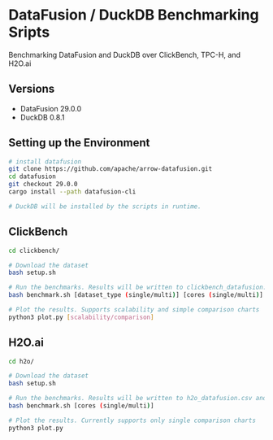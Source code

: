 # DataFusion / DuckDB Benchmarking Sripts

Benchmarking DataFusion and DuckDB over ClickBench, TPC-H, and H2O.ai

## Versions
* DataFusion 29.0.0
* DuckDB 0.8.1

## Setting up the Environment

```bash
# install datafusion
git clone https://github.com/apache/arrow-datafusion.git
cd datafusion
git checkout 29.0.0
cargo install --path datafusion-cli

# DuckDB will be installed by the scripts in runtime.
```

## ClickBench

```bash
cd clickbench/

# Download the dataset
bash setup.sh

# Run the benchmarks. Results will be written to clickbench_datafusion.csv and clickbench_duckdb.csv
bash benchmark.sh [dataset_type (single/multi)] [cores (single/multi)]

# Plot the results. Supports scalability and simple comparison charts
python3 plot.py [scalability/comparison]
```

## H2O.ai

```bash
cd h2o/

# Download the dataset
bash setup.sh

# Run the benchmarks. Results will be written to h2o_datafusion.csv and h2o_duckdb.csv
bash benchmark.sh [cores (single/multi)]

# Plot the results. Currently supports only single comparison charts
python3 plot.py
```
